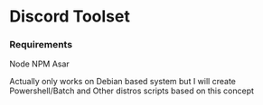 # Discord Toolset

### Requirements
Node
NPM
Asar

Actually only works on Debian based system but I will create Powershell/Batch and Other distros scripts based on this concept

